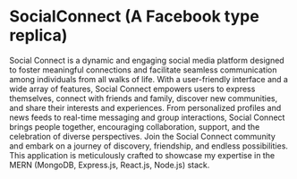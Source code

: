 # SocialConnect (A Facebook type replica)
Social Connect is a dynamic and engaging social media platform designed to foster meaningful connections and facilitate seamless communication among individuals from all walks of life. With a user-friendly interface and a wide array of features, Social Connect empowers users to express themselves, connect with friends and family, discover new communities, and share their interests and experiences. From personalized profiles and news feeds to real-time messaging and group interactions, Social Connect brings people together, encouraging collaboration, support, and the celebration of diverse perspectives. Join the Social Connect community and embark on a journey of discovery, friendship, and endless possibilities.
This application is meticulously crafted to showcase my expertise in the MERN (MongoDB, Express.js, React.js, Node.js) stack.
